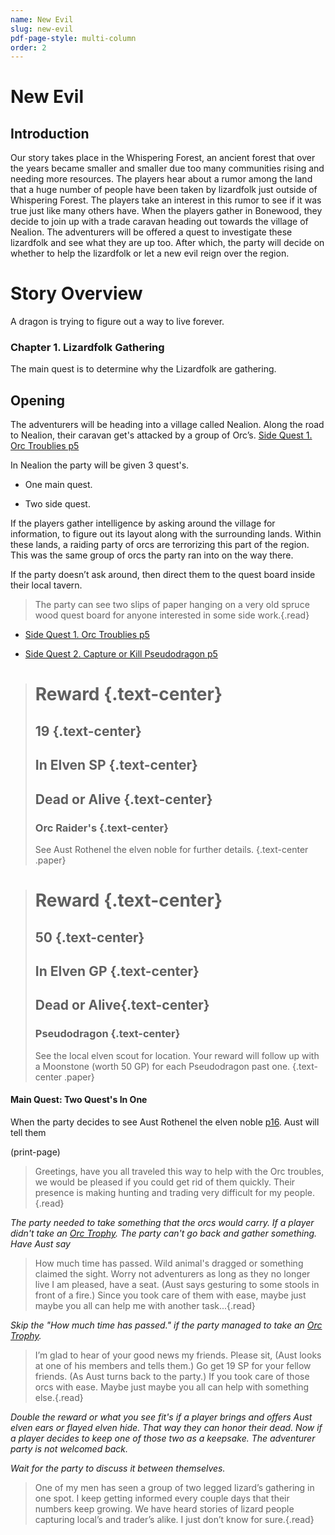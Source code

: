 ```yaml
---
name: New Evil
slug: new-evil
pdf-page-style: multi-column
order: 2
---
```


# New Evil

## Introduction
Our story takes place in the Whispering Forest, an ancient forest that over the years became smaller and smaller due too many communities rising and needing more resources. The players hear about a rumor among the land that a huge number of people have been taken by lizardfolk just outside of Whispering Forest. The players take an interest in this rumor to see if it was true just like many others have. When the players gather in Bonewood, they decide to join up with a trade caravan heading out towards the village of Nealion. The adventurers will be offered a quest to investigate these lizardfolk and see what they are up too. After which, the party will decide on whether to help the lizardfolk or let a new evil reign over the region.

# Story Overview
A dragon is trying to figure out a way to live forever.

### Chapter 1. Lizardfolk Gathering
The main quest is to determine why the Lizardfolk are gathering.

## Opening
The adventurers will be heading into a village called Nealion. Along the road to Nealion, their caravan get's attacked by a group of Orc’s. [Side Quest 1. Orc Troublies p5](/SideQuest.md)

In Nealion the party will be given 3 quest's.

* One main quest.

* Two side quest.

If the players gather intelligence by asking around the village for information, to figure out its layout along with the surrounding lands. Within these lands, a raiding party of orcs are terrorizing this part of the region. This was the same group of orcs the party ran into on the way there.

If the party doesn’t ask around, then direct them to the quest board inside their local tavern.

>The party can see two slips of paper hanging on a very old spruce wood quest board for anyone interested in some side work.{.read}

* [Side Quest 1. Orc Troublies p5](/SideQuest.md)

* [Side Quest 2. Capture or Kill Pseudodragon p5](/SideQuest.md)

># Reward {.text-center}
>
>## 19 {.text-center}
>
>## In Elven SP {.text-center}
>
>## Dead or Alive {.text-center}
>
>### Orc Raider's {.text-center}
>
>See Aust Rothenel the elven noble for further details. {.text-center .paper}

># Reward {.text-center}
>
>## 50 {.text-center}
>
>## In Elven GP {.text-center}
>
>## Dead or Alive{.text-center}
>
>### Pseudodragon {.text-center}
>
>See the local elven scout for location. Your reward will follow up with a Moonstone (worth 50 GP) for each Pseudodragon past one. {.text-center .paper}

#### Main Quest: Two Quest's In One

When the party decides to see Aust Rothenel the elven noble [p16](/NPC.md). Aust will tell them

(print-page)

>Greetings, have you all traveled this way to help with the Orc troubles, we would be pleased if you could get rid of them quickly. Their presence is making hunting and trading very difficult for my people.{.read}

*The party needed to take something that the orcs would carry. If a player didn't take an [Orc Trophy](/images/OrcTable.jpg). The party can't go back and gather something. Have Aust say*

>How much time has passed. Wild animal's dragged or something claimed the sight. Worry not adventurers as long as they no longer live I am pleased, have a seat. (Aust says gesturing to some stools in front of a fire.) Since you took care of them with ease, maybe just maybe you all can help me with another task...{.read}

*Skip the "How much time has passed." if the party managed to take an [Orc Trophy](/images/OrcTable.jpg).*

 >I’m glad to hear of your good news my friends. Please sit, (Aust looks at one of his members and tells them.) Go get 19 SP for your fellow friends. (As Aust turns back to the party.) If you took care of those orcs with ease. Maybe just maybe you all can help with something else.{.read}

*Double the reward or what you see fit's if a player brings and offers Aust elven ears or flayed elven hide. That way they can honor their dead. Now if a player decides to keep one of those two as a keepsake. The adventurer party is not welcomed back.*

 *Wait for the party to discuss it between themselves.*

 >One of my men has seen a group of two legged lizard’s gathering in one spot. I keep getting informed every couple days that their numbers keep growing. We have heard stories of lizard people capturing local’s and trader’s alike. I just don’t know for sure.{.read}